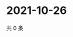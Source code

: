 # 2021-10-26

共 0 条

<!-- BEGIN WEIBO -->
<!-- 最后更新时间 Tue Oct 26 2021 08:45:46 GMT+0800 (China Standard Time) -->

<!-- END WEIBO -->
